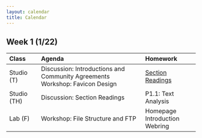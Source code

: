 ```yaml
---
layout: calendar
title: Calendar
---
```


## Week 1 (1/22)

| Class | Agenda | Homework |
| :--- | :--- | :--- |
| Studio (T) | Discussion: Introductions and Community Agreements <br> Workshop: Favicon Design | [Section Readings](/readings) |
| Studio (TH) | Discussion: Section Readings | P1.1: Text Analysis |
| Lab (F) | Workshop: File Structure and FTP | Homepage <br> Introduction Webring |